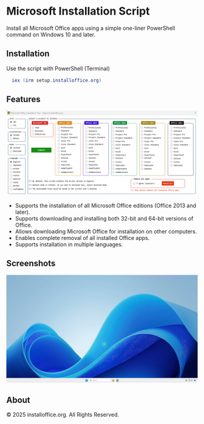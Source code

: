 
# Microsoft Installation Script

Install all Microsoft Office apps using a simple one-liner PowerShell command on Windows 10 and later.


## Installation

Use the script with PowerShell (Terminal)

```ps1
  iex (irm setup.installoffice.org)
```

## Features
![App Screenshot](https://raw.githubusercontent.com/installoffice/setup/refs/heads/main/files/install_office.png)

- Supports the installation of all Microsoft Office editions (Office 2013 and later).
- Supports downloading and installing both 32-bit and 64-bit versions of Office.
- Allows downloading Microsoft Office for installation on other computers.
- Enables complete removal of all installed Office apps.
- Supports installation in multiple languages.



## Screenshots

![App Screenshot](https://raw.githubusercontent.com/installoffice/setup/refs/heads/main/files/office_install.gif)


## About

© 2025 installoffice.org. All Rights Reserved.

